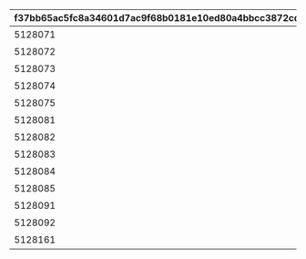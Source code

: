 |f37bb65ac5fc8a34601d7ac9f68b0181e10ed80a4bbcc3872cdd8b95f2a24fc3|ba80321b7364c8fcab47e55f03af1fcbc044f19215797bf88409a6f7775c10b7|94b544d4189f3d1a5da1816322b5bd2c91715175e4fdba9f4d229e5ae45dec72|dc23fe98f25b5b82a6b93d30ea8f8399d29ea4a99bddc4f1da2782197723c873|59e471f59e1768637098f9e4486993e60bbddd101950c8743fcab3781aad40a6|ea496d84d37138664b8ed1a8f024cd613cd3bdc2c5913ef664bb76c549b75fca|314de46196a7574d1344b47c84480d845220538dcec57232a961f02725b4b091|50dc96c80b0ea08ac45621ef5135c1d6114ee7343baf92485012d70379002390|517bdcad057e0ed3930f71d5b824266c3eee0c7666a746e3efe97817955c8744|f8464eb7044414d9ae854b5e13364eb4e67a878fbd57f9c374922b643810cd4d|969ad9e16c203038e799f18293249c26ab0c32907cfbf543b85835ed01112c8a|
| --- | --- | --- | --- | --- | --- | --- | --- | --- | --- | --- |
|5128071|0|二人だけの時間|10128|0|10128107|91002|0|2|25|8|
|5128072|5128071|新居の必須条件|10128|0|0|91002|0|2|25|8|
|5128073|5128072|本当は誰よりも|10128|0|0|91002|0|2|25|8|
|5128074|5128073|家族で大切に\nしたいこと|10128|0|0|91002|0|2|25|8|
|5128075|5128074|誓いの言葉|10128|0|0|91002|0|2|50|8|
|5128081|0|血の婚約報告|10128|0|10128107|91002|0|3|25|8|
|5128082|5128081|風来人の家探し|10128|0|0|91002|0|3|25|8|
|5128083|5128082|愛おしい時間|10128|0|0|91002|0|3|25|8|
|5128084|5128083|トーゴクの\n家族文化|10128|0|0|91002|0|3|25|8|
|5128085|5128084|飾らない愛を|10128|0|0|91002|0|3|50|8|
|5128091|5128075|口約束は災いのもと|10128|0|0|0|5128085|4|0|0|
|5128092|5128091|譲れない家庭の味|10128|11001271|0|0|0|4|0|0|
|5128161|0|夢の語り部に誘われて|10128|0|10128107|0|0|1|0|0|